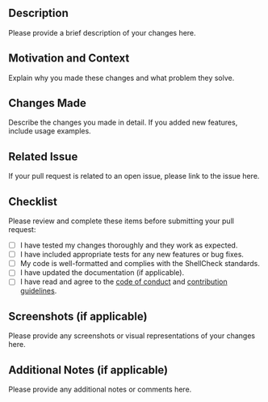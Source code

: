 ## Description

Please provide a brief description of your changes here.

## Motivation and Context

Explain why you made these changes and what problem they solve.

## Changes Made

Describe the changes you made in detail. If you added new features, include usage examples.

## Related Issue

If your pull request is related to an open issue, please link to the issue here.

## Checklist

Please review and complete these items before submitting your pull request:

- [ ] I have tested my changes thoroughly and they work as expected.
- [ ] I have included appropriate tests for any new features or bug fixes.
- [ ] My code is well-formatted and complies with the ShellCheck standards.
- [ ] I have updated the documentation (if applicable).
- [ ] I have read and agree to the [code of conduct](CODE_OF_CONDUCT.md) and [contribution guidelines](CONTRIBUTING.md).

## Screenshots (if applicable)

Please provide any screenshots or visual representations of your changes here.

## Additional Notes (if applicable)

Please provide any additional notes or comments here.